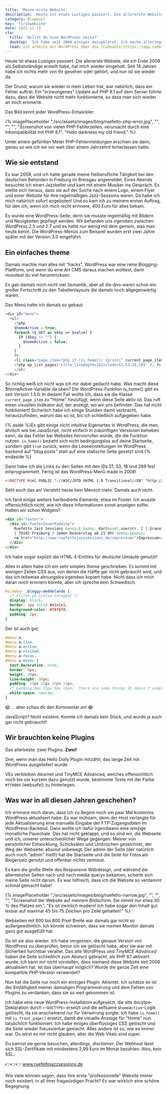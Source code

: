 ```yaml
---
title: 'Meine erste Website'
description: 'Heute ist etwas Lustiges passiert. Die allererste Website, die ich Ende 2008 als Selbstständige erstellt habe, hat mich wieder eingeholt. Seit 14 Jahren habe ich nichts mehr von ihr gesehen oder gehört, und nun ist sie wieder da.'
category: Blogpost
key: 'firstwebsite'
date: 2022-11-19
cta:
  title: 'Willst du eine WordPress-Seite?'
  desktop: 'Ich habe seit 2008 einiges dazugelernt. Ich mache allerings immer noch WordPress-Seiten die recht simpel und langlebig sind.'
  lead: Ich arbeite mir WordPress über die [Codeable](https://app.codeable.io/tasks/new?ref=ebTXq&preferredContractor=109033) Plattform. Wenn du eine handgemachte, sichere und sehr schnelle WordPress-Website möchtest, kannst du mich jederzeit anschreiben!'
---
```


Heute ist etwas Lustiges passiert. Die allererste Website, die ich Ende 2008 als Selbstständige erstellt habe, hat mich wieder eingeholt. Seit 14 Jahren habe ich nichts mehr von ihr gesehen oder gehört, und nun ist sie wieder da.

Der Grund, warum sie wieder in mein Leben trat, war natürlich, dass ein Fehler auftrat. Ein "erzwungenes" Update auf PHP 8.1 auf dem Server führte dazu, dass die Website nicht mehr funktionierte, so dass man sich wieder an mich erinnerte.

Das Bild kennt jeder WordPress-Entwickler:

{% imagePlaceholder "./src/assets/images/blog/ruefetto-php-error.jpg", "", "", "", "Screenshot von vielen PHP-Fehlerzeilen, verursacht durch eine Inkompatibilität mit PHP 8.1", "Hello darkness my old friend." %}

Unter einem gefühlten Meter PHP-Fehlermeldungen erschien sie dann, genau so wie ich sie vor weit über einem Jahrzehnt hinterlassen hatte.

## Wie sie entstand

Es war 2008, und ich hatte gerade meine freiberufliche Tätigkeit bei den deutschen Behörden in Freiburg im Breisgau angemeldet. Eines Abends besuchte ich einen Jazzkeller und kam mit einem Musiker ins Gespräch. Es stellte sich heraus, dass sie auf der Suche nach einem Logo, einem Flyer und einer Website für ihre regelmäßigen Jazz-Sessions waren. Da habe ich mich natürlich sofort angeboten! Und so kam ich zu meinem ersten Auftrag, für den ich, wenn ich mich recht erinnere, 400 Euro für alles bekam.

Es wurde eine WordPress-Seite, denn sie musste regelmäßig mit Bildern und Neuigkeiten gepflegt werden. Wir befanden uns irgendwo zwischen WordPress 2.5 und 2.7 und es hatte nur wenig mit dem gemein, was man heute kennt. Die WordPress-Menüs zum Beispiel wurden erst zwei Jahre später mit der Version 3.0 eingeführt.

## Ein einfaches theme

Damals machte man alles mit "hacks". WordPress war eine reine Blogging-Plattform, und wenn du eine Art CMS daraus machen wolltest, dann musstest du viel herumtricksen.

Es gab damals noch nicht viel Semantik, aber all die divs waren schon ein großer Fortschritt zu den Tabellenlayouts die damals noch allgegenwärtig waren.

Das Menü hatte ich damals so gebaut:

```php
<div id="menu">
  <ul>
    <?php
    $homeActive = true;
    foreach ($_GET as $key => $value) {
      if ($key != "") {
        $homeActive = false;
      }
    }
    ?>
    <li class="page_item<?php if (is_home()) {print(" current_page_item");} ?>"><a href="<?php echo get_option('home'); ?>" title="Home" id="subitemmenu0">Home</a></li>
    <?php wp_list_pages('title_li=&depth=1&include=51,53,18,289' ); ?>
    </ul>
</div>
```

So richtig weiß ich nicht was ich mir dabei gedacht habe. Was macht diese $homeActive-Variable da oben? Die WordPress-Funktion is_home() gibt es seit Version 1.5.0. In diesem Fall wollte ich, dass sie die Klasse `current_page_item` zu "Home" hinzufügt, wenn diese Seite aktiv ist. Das ruft einen visuellen Indikator auf, der anzeigt, wo wir uns befinden. Das hat nicht funktioniert! Sicherlich habe ich einige Stunden damit verbracht, herauszufinden, warum das so ist, bis ich schließlich aufgegeben habe.

{% aside %}Es gibt einige nicht intuitive Eigenarten in WordPress, die man, ähnlich wie bei JavaScript, nicht einfach in zukünftigen Versionen beheben kann, da das Fehler bei Websites hervorrufen würde, die die Funktion nutzen. `is_home()` bezieht sich nicht bedingungslos auf deine Startseite, sondern gibt `true` zurück, wenn die Leseeinstellungen im WordPress backend auf "blog posts" statt auf eine statische Seite gesetzt sind.{% endaside %}

Dann habe ich die Links zu den Seiten mit den IDs 51, 53, 18 und 289 fest einprogrammiert.
Fertig ist das WordPress-Menü made in 2008!

```html
<!DOCTYPE html PUBLIC "-//W3C//DTD XHTML 1.0 Transitional//EN" "http://www.w3.org/TR/xhtml1/DTD/xhtml1-transitional.dtd">
```

Seht euch das an! Versteht heute kein Mensch mehr. Damals auch nicht.

Ich fand einige weitere hartkodierte Elemente, etwa im Footer. Ich wusste offensichtlich nicht, wie ich diese Informationen sonst anzeigen sollte. Hatten wir schon Widgets?

```html
<div id="footer">
  <div id="footerInnerPadding">
    Ruefetto Jazz Sessions &emsp;| &emsp; Kart&auml;userstr. 2 | Granatg&auml;&szlig;le 3
    | 79102 Freiburg | Jeden Donnerstag ab 21 Uhr &emsp;|&emsp;
    <a href="http://www.ruefettojazzsessions.de/impressum/">Impressum</a>
  </div>
</div>
```

Ich habe sogar explizit die HTML 4-Entities für deutsche Umlaute genutzt!

Alles in allem habe ich ein sehr simples theme geschrieben. Es kommt mit wenigen Zeilen CSS aus, von denen die Hälfte gar nicht gebraucht wird, und das ich teilweise ahnungslos irgendwo kopiert habe. Nicht dass ich mich daran noch erinnern könnte, aber ich spreche kein Schwedisch.

```css
#sidebar .bloggy-meddelande {
  /* Stilen på själva inlägget */
  display: block;
  border: 1px solid #e1e1e1;
  background-color: #f8f8f8;
  padding: 2px;
}
```

Der ist auch gut:

```css
#menu a,
#menu a:link,
#menu a:active,
#menu a:visited,
#menu a:focus,
#menu a:hover {
  text-decoration: none;
  border: 0px;
  height: 30px;
  line-height: 30px;
  padding: 15px 15px 15px 15px;
  /*_padding:0px 15px 0px 15px;  there are some things IE doesn't understand about padding */
  white-space: nowrap;
}
```

😱
... aber schau dir den Kommentar an! 😂

JavaScript? Nicht existent. Konnte ich damals kein Stück, und wurde ja auch gar nicht gebraucht!

## Wir brauchten keine Plugins

Das allerbeste: zwei Plugins. **Zwei!**

Drei, wenn man das Hello Dolly Plugin mitzählt, das lange Zeit mit WordPress ausgeliefert wurde.

VEs verbleiben Akismet und TinyMCE Advanced, welches offensichtlich noch bis vor kurzem dazu genutzt wurde, bestimmte Texte mit der Farbe `#ff0004` (websafe!) zu hinterlegen.

## Was war in all diesen Jahren geschehen?

Ich erinnere mich daran, dass ich zu Beginn noch ein paar Mal kostenlos WordPress aktualisert habe. Es war mühsam, denn der Host verlangte für jede Aktualisierung eine manuelle Eingabe der FTP-Zugangsdaten im WordPress-Backend. Dann wollte ich dafür irgendwann eine winzige monatliche Pauschale. Das hat nicht geklappt, und so sind wir, die Webseite und ich, unserer unterschiedlicher Wege gegangen. Meiner von persönlicher Entwicklung, Schicksälen und Umbrüchen gezeichnet, der Weg der Webseite: absolut unbewegt. Der admin der Seite (der natürlich auch noch "admin" hieß!) hat die Startseite und die Seite für Fotos als Blogersatz genutzt und offenbar nichts vermisst.

Es kam die große Welle des Responsive Webdesign, und während die allermeisten Seiten nach und nach media querys bekamen, scherte sich meine Seite nicht darum. Es war hilfreich, dass ich die Website so verdammt schmal gemacht habe!

{% imagePlaceholder "./src/assets/images/blog/ruefetto-narrow.jpg", "", "", "", "Screenshot der Website auf meinem Bildschirm. Sie nimmt nur etwa 30 % des Platzes ein.", "Es ist ziemlich modern! Ich habe sogar den Inhalt gut lesbar auf maximal 45 bis 75 Zeichen pro Zeile gehalten!" %}

Webseiten mit 600 bis 800 Pixel Breite war damals gar nicht so außergewöhnlich. Ich könnte schwören, dass sie meinen Monitor damals ganz gut ausgefüllt hat.

Da ist sie also wieder. Ich habe vergessen, die genaue Version von WordPress zu überprüfen, bevor ich sie gelöscht habe, aber sie war mit Sicherheit furchtbar veraltet. Das alte WordPress und _TinyMCE Advanced_ haben die Seite schließlich zum Absturz gebracht, als PHP 8.1 aktiviert wurde.
Ich kann mir nicht vorstellen, dass niemand diese Website seit 2008 aktualisiert hat. Ist das überhaupt möglich? Wurde die ganze Zeit eine kompatible PHP-Version verwendet?

Nun hat die Seite nur noch ein einziges Plugin: Akismet. Ich schätze es ist der Einfältigkeit meiner damaligen Programmierung und dem Fehlen von Plugins zu verdanken, dass sie so weit gekommen ist.

Ich habe eine neue WordPress-Installation aufgesetzt, die alte docytpe-Deklaration durch `<!DOCTYPE>` ersetzt und die seltsame `$homeActive`-Logik gelöscht, da sie anscheinend nur für Verwirrung sorgte. Ich habe `is_home()` mit `is_front_page()` ersetzt, damit die visuelle Anzeige für "Home" nun tatsächlich funktioniert. Ich habe einiges überflüssiges CSS gelöscht und die Seite wieder fokussierbar gemacht.
Alles andere ist so, wie es immer war. Du wirst es mir nicht glauben, aber die Web Vitals sind super.

Du kannst sie gerne besuchen, allerdings, _disclaimer_: Der Webhost lässt sich SSL-Zertifikate mit mindestens 2,99 Euro im Monat bezahlen. Also, kein SSL.

👉👉👉 www.ruefettojazzsessions.de

Wie viele können sagen, dass ihre erste "professionelle" Website immer noch existiert, in all ihrer fragwürdigen Pracht? Es war wirklich eine schöne Begegnung.
